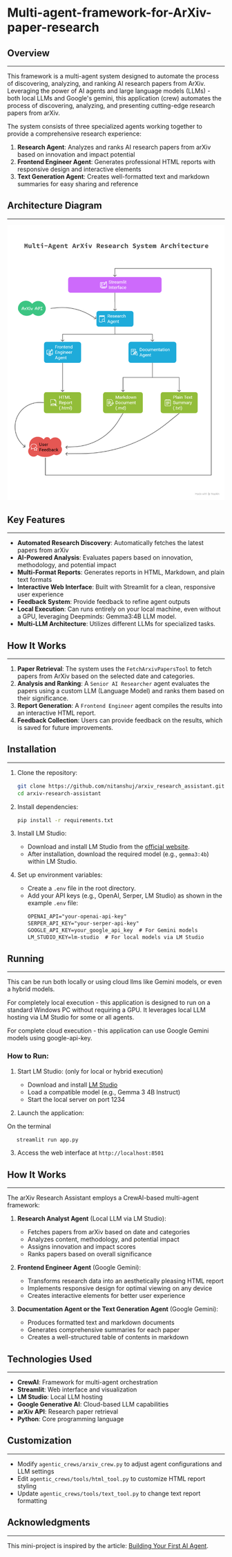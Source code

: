 # Multi-agent-framework-for-ArXiv-paper-research

## Overview
------------------------
This framework is a multi-agent system designed to automate the process of discovering, analyzing, and ranking AI research papers from ArXiv. Leveraging the power of AI agents and large language models (LLMs) - both local LLMs and Google's gemini, this application (crew) automates the process of discovering, analyzing, and presenting cutting-edge research papers from arXiv.

The system consists of three specialized agents working together to provide a comprehensive research experience:

1. **Research Agent**: Analyzes and ranks AI research papers from arXiv based on innovation and impact potential
2. **Frontend Engineer Agent**: Generates professional HTML reports with responsive design and interactive elements
3. **Text Generation Agent**: Creates well-formatted text and markdown summaries for easy sharing and reference


## Architecture Diagram
------------------------
![Architecture Diagram](images/architecture-design-new.png)


## Key Features
------------------------
- **Automated Research Discovery**: Automatically fetches the latest papers from arXiv
- **AI-Powered Analysis**: Evaluates papers based on innovation, methodology, and potential impact
- **Multi-Format Reports**: Generates reports in HTML, Markdown, and plain text formats
- **Interactive Web Interface**: Built with Streamlit for a clean, responsive user experience
- **Feedback System**: Provide feedback to refine agent outputs
- **Local Execution**: Can runs entirely on your local machine, even without a GPU, leveraging Deepminds: Gemma3:4B LLM model.
- **Multi-LLM Architecture**: Utilizes different LLMs for specialized tasks.

## How It Works
------------------------
1. **Paper Retrieval**: The system uses the `FetchArxivPapersTool` to fetch papers from ArXiv based on the selected date and categories.
2. **Analysis and Ranking**: A `Senior AI Researcher` agent evaluates the papers using a custom LLM (Language Model) and ranks them based on their significance.
3. **Report Generation**: A `Frontend Engineer` agent compiles the results into an interactive HTML report.
4. **Feedback Collection**: Users can provide feedback on the results, which is saved for future improvements.

## Installation
------------------------
1. Clone the repository:
   ```bash
   git clone https://github.com/nitanshuj/arxiv_research_assistant.git
   cd arxiv-research-assistant
   ```

2. Install dependencies:
   ```bash
   pip install -r requirements.txt
   ```

3. Install LM Studio:
   - Download and install LM Studio from the [official website](https://lmstudio.ai/).
   - After installation, download the required model (e.g., `gemma3:4b`) within LM Studio.

4. Set up environment variables:
   - Create a `.env` file in the root directory.
   - Add your API keys (e.g., OpenAI, Serper, LM Studio) as shown in the example `.env` file:
     ```
     OPENAI_API="your-openai-api-key"
     SERPER_API_KEY="your-serper-api-key"
     GOOGLE_API_KEY=your_google_api_key  # For Gemini models
     LM_STUDIO_KEY=lm-studio  # For local models via LM Studio
     ```

## Running
------------------------
This can be run both locally or using cloud llms like Gemini models, or even a hybrid models.

For completely local execution - this application is designed to run on a standard Windows PC without requiring a GPU. 
It leverages local LLM hosting via LM Studio for some or all agents.

For complete cloud execution - this application can use Google Gemini models using google-api-key.

### How to Run:

1. Start LM Studio: (only for local or hybrid execution)

   - Download and install [LM Studio](https://lmstudio.ai/)
   - Load a compatible model (e.g., Gemma 3 4B Instruct)
   - Start the local server on port 1234

2. Launch the application:

On the terminal

```bash
   streamlit run app.py
   ```

3. Access the web interface at `http://localhost:8501`

## How It Works
------------------------
The arXiv Research Assistant employs a CrewAI-based multi-agent framework:

1. **Research Analyst Agent** (Local LLM via LM Studio):
   - Fetches papers from arXiv based on date and categories
   - Analyzes content, methodology, and potential impact
   - Assigns innovation and impact scores
   - Ranks papers based on overall significance

2. **Frontend Engineer Agent** (Google Gemini):
   - Transforms research data into an aesthetically pleasing HTML report
   - Implements responsive design for optimal viewing on any device
   - Creates interactive elements for better user experience

3. **Documentation Agent or the Text Generation Agent** (Google Gemini):
   - Produces formatted text and markdown documents
   - Generates comprehensive summaries for each paper
   - Creates a well-structured table of contents in markdown


## Technologies Used
------------------------
- **CrewAI**: Framework for multi-agent orchestration
- **Streamlit**: Web interface and visualization
- **LM Studio**: Local LLM hosting
- **Google Generative AI**: Cloud-based LLM capabilities
- **arXiv API**: Research paper retrieval
- **Python**: Core programming language


## Customization
------------------------
- Modify `agentic_crews/arxiv_crew.py` to adjust agent configurations and LLM settings
- Edit `agentic_crews/tools/html_tool.py` to customize HTML report styling
- Update `agentic_crews/tools/text_tool.py` to change text report formatting

## Acknowledgments
------------------------
This mini-project is inspired by the article: [Building Your First AI Agent](https://levelup.gitconnected.com/building-your-first-ai-agent-that-will-actually-improve-you-as-an-ai-engineer-4cb99e590d30).